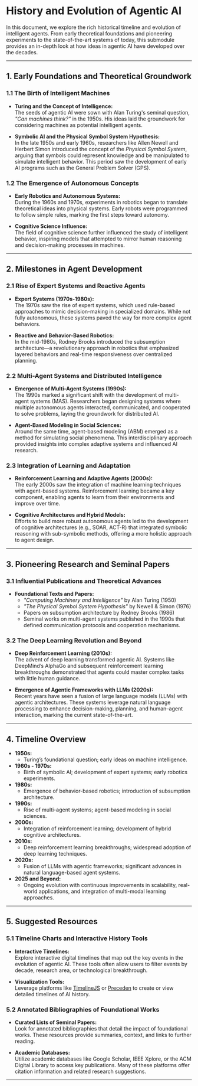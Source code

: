 # History and Evolution of Agentic AI

In this document, we explore the rich historical timeline and evolution of intelligent agents. From early theoretical foundations and pioneering experiments to the state-of-the-art systems of today, this submodule provides an in-depth look at how ideas in agentic AI have developed over the decades.

---

## 1. Early Foundations and Theoretical Groundwork

### 1.1 The Birth of Intelligent Machines
- **Turing and the Concept of Intelligence:**  
  The seeds of agentic AI were sown with Alan Turing's seminal question, *"Can machines think?"* in the 1950s. His ideas laid the groundwork for considering machines as potential intelligent agents.
  
- **Symbolic AI and the Physical Symbol System Hypothesis:**  
  In the late 1950s and early 1960s, researchers like Allen Newell and Herbert Simon introduced the concept of the *Physical Symbol System*, arguing that symbols could represent knowledge and be manipulated to simulate intelligent behavior. This period saw the development of early AI programs such as the General Problem Solver (GPS).

### 1.2 The Emergence of Autonomous Concepts
- **Early Robotics and Autonomous Systems:**  
  During the 1960s and 1970s, experiments in robotics began to translate theoretical ideas into physical systems. Early robots were programmed to follow simple rules, marking the first steps toward autonomy.
  
- **Cognitive Science Influence:**  
  The field of cognitive science further influenced the study of intelligent behavior, inspiring models that attempted to mirror human reasoning and decision-making processes in machines.

---

## 2. Milestones in Agent Development

### 2.1 Rise of Expert Systems and Reactive Agents
- **Expert Systems (1970s-1980s):**  
  The 1970s saw the rise of expert systems, which used rule-based approaches to mimic decision-making in specialized domains. While not fully autonomous, these systems paved the way for more complex agent behaviors.
  
- **Reactive and Behavior-Based Robotics:**  
  In the mid-1980s, Rodney Brooks introduced the subsumption architecture—a revolutionary approach in robotics that emphasized layered behaviors and real-time responsiveness over centralized planning.

### 2.2 Multi-Agent Systems and Distributed Intelligence
- **Emergence of Multi-Agent Systems (1990s):**  
  The 1990s marked a significant shift with the development of multi-agent systems (MAS). Researchers began designing systems where multiple autonomous agents interacted, communicated, and cooperated to solve problems, laying the groundwork for distributed AI.
  
- **Agent-Based Modeling in Social Sciences:**  
  Around the same time, agent-based modeling (ABM) emerged as a method for simulating social phenomena. This interdisciplinary approach provided insights into complex adaptive systems and influenced AI research.

### 2.3 Integration of Learning and Adaptation
- **Reinforcement Learning and Adaptive Agents (2000s):**  
  The early 2000s saw the integration of machine learning techniques with agent-based systems. Reinforcement learning became a key component, enabling agents to learn from their environments and improve over time.
  
- **Cognitive Architectures and Hybrid Models:**  
  Efforts to build more robust autonomous agents led to the development of cognitive architectures (e.g., SOAR, ACT-R) that integrated symbolic reasoning with sub-symbolic methods, offering a more holistic approach to agent design.

---

## 3. Pioneering Research and Seminal Papers

### 3.1 Influential Publications and Theoretical Advances
- **Foundational Texts and Papers:**  
  - *"Computing Machinery and Intelligence"* by Alan Turing (1950)  
  - *"The Physical Symbol System Hypothesis"* by Newell & Simon (1976)  
  - Papers on subsumption architecture by Rodney Brooks (1986)  
  - Seminal works on multi-agent systems published in the 1990s that defined communication protocols and cooperation mechanisms.

### 3.2 The Deep Learning Revolution and Beyond
- **Deep Reinforcement Learning (2010s):**  
  The advent of deep learning transformed agentic AI. Systems like DeepMind’s AlphaGo and subsequent reinforcement learning breakthroughs demonstrated that agents could master complex tasks with little human guidance.
  
- **Emergence of Agentic Frameworks with LLMs (2020s):**  
  Recent years have seen a fusion of large language models (LLMs) with agentic architectures. These systems leverage natural language processing to enhance decision-making, planning, and human–agent interaction, marking the current state-of-the-art.

---

## 4. Timeline Overview

- **1950s:**  
  - Turing’s foundational question; early ideas on machine intelligence.
- **1960s - 1970s:**  
  - Birth of symbolic AI; development of expert systems; early robotics experiments.
- **1980s:**  
  - Emergence of behavior-based robotics; introduction of subsumption architecture.
- **1990s:**  
  - Rise of multi-agent systems; agent-based modeling in social sciences.
- **2000s:**  
  - Integration of reinforcement learning; development of hybrid cognitive architectures.
- **2010s:**  
  - Deep reinforcement learning breakthroughs; widespread adoption of deep learning techniques.
- **2020s:**  
  - Fusion of LLMs with agentic frameworks; significant advances in natural language-based agent systems.
- **2025 and Beyond:**  
  - Ongoing evolution with continuous improvements in scalability, real-world applications, and integration of multi-modal learning approaches.

---

## 5. Suggested Resources

### 5.1 Timeline Charts and Interactive History Tools
- **Interactive Timelines:**  
  Explore interactive digital timelines that map out the key events in the evolution of agentic AI. These tools often allow users to filter events by decade, research area, or technological breakthrough.
  
- **Visualization Tools:**  
  Leverage platforms like [TimelineJS](https://timeline.knightlab.com/) or [Preceden](https://www.preceden.com/) to create or view detailed timelines of AI history.

### 5.2 Annotated Bibliographies of Foundational Works
- **Curated Lists of Seminal Papers:**  
  Look for annotated bibliographies that detail the impact of foundational works. These resources provide summaries, context, and links to further reading.
  
- **Academic Databases:**  
  Utilize academic databases like Google Scholar, IEEE Xplore, or the ACM Digital Library to access key publications. Many of these platforms offer citation information and related research suggestions.

---